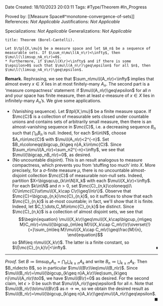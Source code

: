 <div class="topSpace"></div>

Date Created: 18/10/2023 20:03:11
Tags: #Type/Theorem #In_Progress

Proved by: [[Measure Space#^monotone-convergence-of-sets]]
References: <i>Not Applicable</i>
Justifications: <i>Not Applicable</i>

Specializations: <i>Not Applicable</i>
Generalizations: <i>Not Applicable</i>

``` ad-Theorem
title: Theorem (Borel-Cantelli).

Let $\tpl{X,\mu}$ be a measure space and let $A_n$ be a sequence of measurable sets. If $\sum_n\mu\l(A_n\r)<\infty$, then $\mu\l(\limsup_nA_n\r)=0$.
* Furthermore, if $\mu\l(X\r)<\infty$ and if there is some $\epsilon>0$ such that $\mu\l(A_n\r)\geq\epsilon$ for all $n$, then $\mu\l(\limsup_nA_n\r)\geq\epsilon$.

```

<b>Remark.</b> Rephrasing, we see that $\sum_n\mu\l(A_n\r)<\infty$ implies that almost every $x\in X$ lies in at most finitely-many $A_n$. The second part is a ‘measure compactness’ statement: if $\mu\l(A_n\r)\geq\epsilon$ for all $n$ and your space has finite measure, then at least $\epsilon$-measure of $x\in X$ lies in infinitely-many $A_n$’s. We give some applications.
* (Vanishing sequence). Let $\tpl{X,\mu}$ be a finite measure space. If $\mc{C}$ is a collection of measurable sets closed under countable unions and contains sets of arbitrarily small measure, then there is an almost-vanishing sequence in $\mc{C}$, i.e. a decreasing sequence $B_n$ such that $\bigcap_nB_n$ is null. Indeed, for each $n\in\N$, choose $A_n\in\mc{C}$ with $\mu\l(A_n\r)<2^{-n}$. Set $B_n\coloneqq\bigcup_{k\geq n}A_k\in\mc{C}$. Since $\sum_n\mu\l(A_n\r)=\sum_n2^{-n}<\infty$, we see that $\mu\l(\bigcap_nB_n\r)=0$, as desired.
* (No uncountable disjoint). This is an result analogous to measure compactness, which prevents you from ‘stuffing too much’ into $X$. More precisely, for a $\sigma$-finite measure $\mu$, there is no uncountable almost-disjoint collection $\mc{C}$ of measurable non-null sets. Indeed, partition $X=\bigsqcup_{k\in\N}X_k$ with each $\mu\l(X_k\r)<\infty$. For each $k\in\N$ and $n>0$, set $\mc{C}_{n,k}\coloneqq\l\{C\in\mc{C}\st\mu\l(X_k\cap C\r)\geq1/n\r\}$. Observe that $\mc{C}=\bigcup_{n,k}\mc{C}_{n,k}$, so it suffices to show that each $\mc{C}_{n,k}$ is at-most countable; in fact, we'll show that it is finite. Indeed, let $C_1,\dots,C_M\in\mc{C}_{n,k}$ be distinct. Since $\mc{C}_{n,k}$ is a collection of almost disjoint sets, we see that
$$\begin{equation}
    \mu\l(X_k\r)\geq\mu\l(X_k\cap\bigcup_{m\geq M}C_m\r)=\mu\l(\bigcup_{m\leq M}\l(X_k\cap C_m\r)\r)\overset{!}{=}\sum_{m\leq M}\mu\l(X_k\cap C_m\r)\geq\frac{M}{n},
\end{equation}$$
so $M\leq n\mu\l(X_k\r)$. The latter is a finite constant, so $\l|\mc{C}_{n,k}\r|<\infty$.<span style="float:right;">$\blacklozenge$</span>

---

<i>Proof.</i> Set $B\coloneqq\limsup_nA_n=\bigcap_n\bigcup_{k\geq n}A_k$ and write $B_n\coloneqq\bigcup_{k\geq n}A_k$. Then $B_n\decto B$, so in particular $\mu\l(B\r)\leq\mu\l(B_n\r)$. Since $\mu\l(B_n\r)=\mu\l(\bigcup_{k\geq n}A_k\r)\leq\sum_{k\geq n}\mu\l(A_n\r)\to0$, we have $\mu\l(B\r)=0$ as desired. For the second claim, let $\epsilon>0$ be such that $\mu\l(A_n\r)\geq\epsilon$ for all $n$. Note that $\mu\l(B_n\r)\to\mu\l(B\r)$ as $n\to\infty$, so we obtain the desired result as $\mu\l(B_n\r)=\mu\l(\bigcup_{k\geq n}A_k\r)\geq\mu\l(A_n\r)\geq\epsilon$.<span style="float:right;">$\blacksquare$</span>
